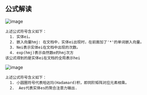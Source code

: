 ## 公式解读
![image](https://github.com/AILMLHL/KD-DocRE/assets/86755846/d9eb053b-77a6-4e9c-909f-6c15330fd949)

    上述公式符号含义如下：
      1. 实体ei。
      2. 嵌入向量hmj: 在文档中，实体ei出现时，在前面加了'*'的单词嵌入向量。
      3. Nei表示实体ei在文档中出现的次数。
      4. exp(hmj)表示自然数e的hmj次方
    该公式得到的是实体ei在文档的全局表示hei


![image](https://github.com/AILMLHL/KD-DocRE/assets/86755846/35023258-4547-4206-a4b3-2d4b01e9dc44)

    上述公式符号含义如下：
      1. 小圆圈符号代表哈达玛(Hadamard)积，即同阶矩阵对应元素相乘。
      2.  Aes代表实体es的聚合注意力输出.


      
      
